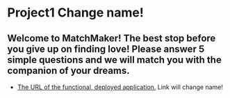 # Project1 Change name!

## Welcome to MatchMaker! The best stop before you give up on finding love! Please answer 5 simple questions and we will match you with the companion of your dreams.


* [The URL of the functional, deployed application.](https://adriana-didden.github.io/Project1/) Link will change name!

